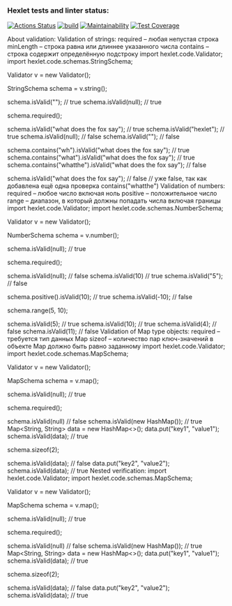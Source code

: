 ### Hexlet tests and linter status:
[![Actions Status](https://github.com/santi15355/java-project-78/workflows/hexlet-check/badge.svg)](https://github.com/santi15355/java-project-78/actions)   [![build](https://github.com/santi15355/java-project-78/actions/workflows/build.yml/badge.svg)](https://github.com/santi15355/java-project-78/actions/workflows/build.yml)   [![Maintainability](https://api.codeclimate.com/v1/badges/066dfd9488503a1f1899/maintainability)](https://codeclimate.com/github/santi15355/java-project-78/maintainability)   [![Test Coverage](https://api.codeclimate.com/v1/badges/066dfd9488503a1f1899/test_coverage)](https://codeclimate.com/github/santi15355/java-project-78/test_coverage)

About validation:
Validation of strings:
required – любая непустая строка
minLength – строка равна или длиннее указанного числа
contains – строка содержит определённую подстроку
import hexlet.code.Validator;
import hexlet.code.schemas.StringSchema;

Validator v = new Validator();

StringSchema schema = v.string();

schema.isValid(""); // true
schema.isValid(null); // true

schema.required();

schema.isValid("what does the fox say"); // true
schema.isValid("hexlet"); // true
schema.isValid(null); // false
schema.isValid(""); // false

schema.contains("wh").isValid("what does the fox say"); // true
schema.contains("what").isValid("what does the fox say"); // true
schema.contains("whatthe").isValid("what does the fox say"); // false

schema.isValid("what does the fox say"); // false
// уже false, так как добавлена ещё одна проверка contains("whatthe")
Validation of numbers:
required – любое число включая ноль
positive – положительное число
range – диапазон, в который должны попадать числа включая границы
import hexlet.code.Validator;
import hexlet.code.schemas.NumberSchema;

Validator v = new Validator();

NumberSchema schema = v.number();

schema.isValid(null); // true

schema.required();

schema.isValid(null); // false
schema.isValid(10) // true
schema.isValid("5"); // false

schema.positive().isValid(10); // true
schema.isValid(-10); // false

schema.range(5, 10);

schema.isValid(5); // true
schema.isValid(10); // true
schema.isValid(4); // false
schema.isValid(11); // false
Validation of Map type objects:
required – требуется тип данных Map
sizeof – количество пар ключ-значений в объекте Map должно быть равно заданному
import hexlet.code.Validator;
import hexlet.code.schemas.MapSchema;

Validator v = new Validator();

MapSchema schema = v.map();

schema.isValid(null); // true

schema.required();

schema.isValid(null) // false
schema.isValid(new HashMap()); // true
Map<String, String> data = new HashMap<>();
data.put("key1", "value1");
schema.isValid(data); // true

schema.sizeof(2);

schema.isValid(data);  // false
data.put("key2", "value2");
schema.isValid(data); // true
Nested verification:
import hexlet.code.Validator;
import hexlet.code.schemas.MapSchema;

Validator v = new Validator();

MapSchema schema = v.map();

schema.isValid(null); // true

schema.required();

schema.isValid(null) // false
schema.isValid(new HashMap()); // true
Map<String, String> data = new HashMap<>();
data.put("key1", "value1");
schema.isValid(data); // true

schema.sizeof(2);

schema.isValid(data);  // false
data.put("key2", "value2");
schema.isValid(data); // true